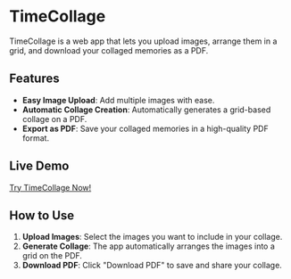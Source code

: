 # TimeCollage

TimeCollage is a web app that lets you upload images, arrange them in a grid, and download your collaged memories as a PDF.

## Features

- **Easy Image Upload**: Add multiple images with ease.
- **Automatic Collage Creation**: Automatically generates a grid-based collage on a PDF.
- **Export as PDF**: Save your collaged memories in a high-quality PDF format.

## Live Demo

[Try TimeCollage Now!](https://timecollage.pages.dev/)

## How to Use

1. **Upload Images**: Select the images you want to include in your collage.
2. **Generate Collage**: The app automatically arranges the images into a grid on the PDF.
3. **Download PDF**: Click "Download PDF" to save and share your collage.
